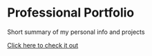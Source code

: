 # Professional Portfolio

Short summary of my personal info and projects

[Click here to check it out](https://yanjasho.github.io/prof_portfolio/)